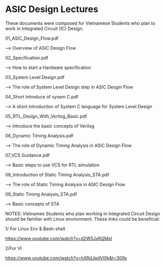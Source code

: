 # ASIC Design Lectures
These documents were composed for Vietnamese Students who plan to work in Integrated Circuit (IC) Design. 

01_ASIC_Design_Flow.pdf	

  --> Overview of ASIC Design Flow

02_Specification.pdf	

  --> How to start a Hardware specification 

03_System Level Design.pdf	

  --> The role of System Level Design step in ASIC Desgin Flow

04_Short Introduce of sysem C.pdf	

  --> A short introduction of System C language for System Level Design

05_RTL_Design_With_Verilog_Basic.pdf	

  --> Introduce the basic concepts of Verilog 

06_Dynamic Timing Analysis.pdf	

  --> The role of Dynamic Timing Analysis in ASIC Design Flow

07_VCS Guidance.pdf	

  --> Basic steps to use VCS for RTL simulation

08_Introduction of Static Timing Analysis_STA.pdf	

  --> The role of Static Timing Analysis in ASIC Design Flow

09_Static Timing Analysis_STA.pdf	

  --> Basic concepts of STA

NOTES:
Vietnames Students who plan working in Integrated Circuit Design should be familiar with Linux environment.
These links could be beneficial:

1/ For Linux Env & Bash-shell

https://www.youtube.com/watch?v=d2W5JxRQMeI

2/For VI

https://www.youtube.com/watch?v=hXRdJpdVI0k&t=309s
